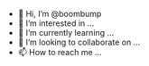 - 👋 Hi, I’m @boombump
- 👀 I’m interested in ...
- 🌱 I’m currently learning ...
- 💞️ I’m looking to collaborate on ...
- 📫 How to reach me ...

<!---
boombump/boombump is a ✨ special ✨ repository because its `README.md` (this file) appears on your GitHub profile.
You can click the Preview link to take a look at your changes.
--->
